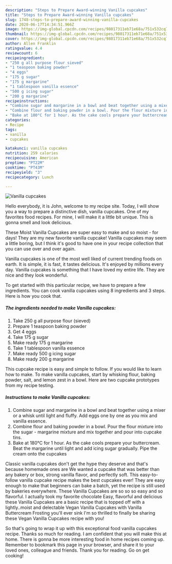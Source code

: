```yaml
---
description: "Steps to Prepare Award-winning Vanilla cupcakes"
title: "Steps to Prepare Award-winning Vanilla cupcakes"
slug: 1748-steps-to-prepare-award-winning-vanilla-cupcakes
date: 2020-06-17T14:34:51.966Z
image: https://img-global.cpcdn.com/recipes/98017311eb71e68a/751x532cq70/vanilla-cupcakes-recipe-main-photo.jpg
thumbnail: https://img-global.cpcdn.com/recipes/98017311eb71e68a/751x532cq70/vanilla-cupcakes-recipe-main-photo.jpg
cover: https://img-global.cpcdn.com/recipes/98017311eb71e68a/751x532cq70/vanilla-cupcakes-recipe-main-photo.jpg
author: Allen Franklin
ratingvalue: 4.4
reviewcount: 6
recipeingredient:
- "250 g all purpose flour sieved"
- "1 teaspoon baking powder"
- "4 eggs"
- "175 g sugar"
- "175 g margarine"
- "1 tablespoon vanilla essence"
- "500 g icing sugar"
- "200 g margarine"
recipeinstructions:
- "Combine sugar and margarine in a bowl and beat together using a mixer or a whisk until light and fluffy. Add eggs one by one as you mix and vanilla essence."
- "Combine flour and baking powder in a bowl. Pour the flour mixture into the sugar - margarine mixture and mix together and pour into cupcake tins."
- "Bake at 180°C for 1 hour. As the cake cools prepare your buttercream. Beat the margarine until light and add icing sugar gradually. Pipe the cream onto the cupcakes"
categories:
- Recipe
tags:
- vanilla
- cupcakes

katakunci: vanilla cupcakes 
nutrition: 259 calories
recipecuisine: American
preptime: "PT22M"
cooktime: "PT43M"
recipeyield: "3"
recipecategory: Lunch

---
```



![Vanilla cupcakes](https://img-global.cpcdn.com/recipes/98017311eb71e68a/751x532cq70/vanilla-cupcakes-recipe-main-photo.jpg)

Hello everybody, it is John, welcome to my recipe site. Today, I will show you a way to prepare a distinctive dish, vanilla cupcakes. One of my favorites food recipes. For mine, I will make it a little bit unique. This is gonna smell and look delicious.

These Moist Vanilla Cupcakes are super easy to make and so moist - for days! They are my new favorite vanilla cupcake! Vanilla cupcakes may seem a little boring, but I think it&#39;s good to have one in your recipe collection that you can use over and over again.

Vanilla cupcakes is one of the most well liked of current trending foods on earth. It is simple, it is fast, it tastes delicious. It's enjoyed by millions every day. Vanilla cupcakes is something that I have loved my entire life. They are nice and they look wonderful.


To get started with this particular recipe, we have to prepare a few ingredients. You can cook vanilla cupcakes using 8 ingredients and 3 steps. Here is how you cook that.

<!--inarticleads1-->

##### The ingredients needed to make Vanilla cupcakes:

1. Take 250 g all purpose flour (sieved)
1. Prepare 1 teaspoon baking powder
1. Get 4 eggs
1. Take 175 g sugar
1. Make ready 175 g margarine
1. Take 1 tablespoon vanilla essence
1. Make ready 500 g icing sugar
1. Make ready 200 g margarine


This cupcake recipe is easy and simple to follow. If you would like to learn how to make. To make vanilla cupcakes, start by whisking flour, baking powder, salt, and lemon zest in a bowl. Here are two cupcake prototypes from my recipe testing. 

<!--inarticleads2-->

##### Instructions to make Vanilla cupcakes:

1. Combine sugar and margarine in a bowl and beat together using a mixer or a whisk until light and fluffy. Add eggs one by one as you mix and vanilla essence.
1. Combine flour and baking powder in a bowl. Pour the flour mixture into the sugar - margarine mixture and mix together and pour into cupcake tins.
1. Bake at 180°C for 1 hour. As the cake cools prepare your buttercream. Beat the margarine until light and add icing sugar gradually. Pipe the cream onto the cupcakes


Classic vanilla cupcakes don&#39;t get the hype they deserve and that&#39;s because homemade ones are We wanted a cupcake that was better than any bakery or box, strong vanilla flavor, and perfectly soft. This easy-to-follow vanilla cupcake recipe makes the best cupcakes ever! They are easy enough to make that beginners can bake a batch, yet the recipe is still used by bakeries everywhere. These Vanilla Cupcakes are so so so easy and so flavorful. I actually took my favorite chocolate Easy, flavorful and delicious these Vanilla Cupcakes are a basic recipe that is topped off with a lightly..moist and delectable Vegan Vanilla Cupcakes with Vanilla Buttercream Frosting you&#39;ll ever sink I&#39;m so thrilled to finally be sharing these Vegan Vanilla Cupcakes recipe with you! 

So that's going to wrap it up with this exceptional food vanilla cupcakes recipe. Thanks so much for reading. I am confident that you will make this at home. There is gonna be more interesting food in home recipes coming up. Remember to bookmark this page in your browser, and share it to your loved ones, colleague and friends. Thank you for reading. Go on get cooking!
